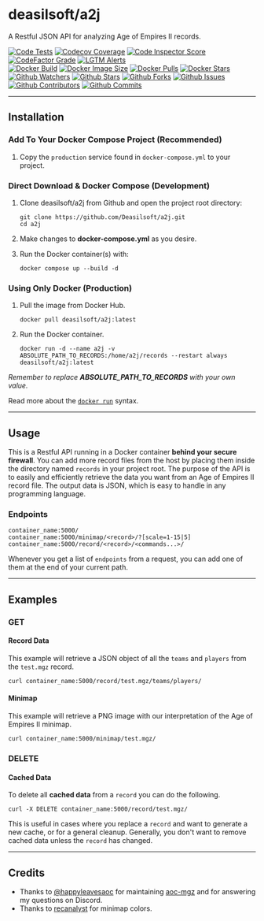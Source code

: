 # deasilsoft/a2j

A Restful JSON API for analyzing Age of Empires II records.

[![Code Tests](https://img.shields.io/github/workflow/status/deasilsoft/a2j/Run%20a2j%20Tests?label=pytest&logo=pytest&logoWidth=18)](https://github.com/Deasilsoft/a2j/actions/workflows/tests.yaml)
[![Codecov Coverage](https://img.shields.io/codecov/c/github/deasilsoft/a2j?logo=codecov&logoWidth=18)](https://app.codecov.io/gh/Deasilsoft/a2j)
[![Code Inspector Score](https://www.code-inspector.com/project/25065/score/svg)](https://frontend.code-inspector.com/project/25065/dashboard)
[![CodeFactor Grade](https://img.shields.io/codefactor/grade/github/deasilsoft/a2j/main?label=CodeFactor&logo=codefactor&logoWidth=18)](https://www.codefactor.io/repository/github/deasilsoft/a2j)
[![LGTM Alerts](https://img.shields.io/lgtm/alerts/github/Deasilsoft/a2j?logo=lgtm&logoWidth=18)](https://lgtm.com/projects/g/Deasilsoft/a2j/context:python)  
[![Docker Build](https://img.shields.io/github/workflow/status/deasilsoft/a2j/Build%20and%20Push%20a2j%20to%20Docker%20Hub?logo=docker&logoWidth=18)](https://github.com/Deasilsoft/a2j/actions/workflows/docker-hub.yaml)
[![Docker Image Size](https://img.shields.io/docker/image-size/deasilsoft/a2j?logo=docker&logoWidth=18)](https://hub.docker.com/r/deasilsoft/a2j)
[![Docker Pulls](https://img.shields.io/docker/pulls/deasilsoft/a2j?logo=docker&logoWidth=18)](https://hub.docker.com/r/deasilsoft/a2j)
[![Docker Stars](https://img.shields.io/docker/stars/deasilsoft/a2j?logo=docker&logoWidth=18)](https://hub.docker.com/r/deasilsoft/a2j)  
[![Github Watchers](https://img.shields.io/github/watchers/deasilsoft/a2j?logo=github&logoWidth=18)](https://github.com/Deasilsoft/a2j/watchers)
[![Github Stars](https://img.shields.io/github/stars/deasilsoft/a2j?logo=github&logoWidth=18)](https://github.com/Deasilsoft/a2j/stargazers)
[![Github Forks](https://img.shields.io/github/forks/deasilsoft/a2j?logo=github&logoWidth=18)](https://github.com/Deasilsoft/a2j/network/members)
[![Github Issues](https://img.shields.io/github/issues-raw/deasilsoft/a2j?logo=github&logoWidth=18)](https://github.com/Deasilsoft/a2j/issues)
[![Github Contributors](https://img.shields.io/github/contributors/deasilsoft/a2j?logo=github&logoWidth=18)](https://github.com/Deasilsoft/a2j/pulls)
[![Github Commits](https://img.shields.io/github/last-commit/deasilsoft/a2j?logo=github&logoWidth=18)](https://github.com/Deasilsoft/a2j/commits/main)

---

## Installation

### Add To Your Docker Compose Project (Recommended)

1. Copy the `production` service found in `docker-compose.yml` to your project.

### Direct Download & Docker Compose (Development)

1. Clone deasilsoft/a2j from Github and open the project root directory:

       git clone https://github.com/Deasilsoft/a2j.git
       cd a2j

2. Make changes to **docker-compose.yml** as you desire.

3. Run the Docker container(s) with:

       docker compose up --build -d

### Using Only Docker (Production)

1. Pull the image from Docker Hub.

       docker pull deasilsoft/a2j:latest

2. Run the Docker container.

       docker run -d --name a2j -v ABSOLUTE_PATH_TO_RECORDS:/home/a2j/records --restart always deasilsoft/a2j:latest

*Remember to replace **ABSOLUTE_PATH_TO_RECORDS** with your own value.*

Read more about the [`docker run`](https://docs.docker.com/engine/reference/commandline/run/) syntax.

---

## Usage

This is a Restful API running in a Docker container **behind your secure firewall**. You can add more record files from the host by placing them inside the directory
named `records` in your project root. The purpose of the API is to easily and efficiently retrieve the data you want from an Age of Empires II record file. The output data is JSON,
which is easy to handle in any programming language.

### Endpoints

    container_name:5000/
    container_name:5000/minimap/<record>/?[scale=1-15|5]
    container_name:5000/record/<record>/<commands...>/

Whenever you get a list of `endpoints` from a request, you can add one of them at the end of your current path.

---

## Examples

### GET

#### Record Data

This example will retrieve a JSON object of all the `teams` and `players` from the `test.mgz` record.

    curl container_name:5000/record/test.mgz/teams/players/

#### Minimap

This example will retrieve a PNG image with our interpretation of the Age of Empires II minimap.

    curl container_name:5000/minimap/test.mgz/

### DELETE

#### Cached Data

To delete all **cached data** from a `record` you can do the following.

    curl -X DELETE container_name:5000/record/test.mgz/

This is useful in cases where you replace a `record` and want to generate a new cache, or for a general cleanup. Generally, you don't want to remove cached data unless the `record`
has changed.

---

## Credits

* Thanks to [@happyleavesaoc](https://github.com/happyleavesaoc) for maintaining [aoc-mgz](https://github.com/happyleavesaoc/aoc-mgz) and for answering my questions on Discord.
* Thanks to [recanalyst](https://github.com/goto-bus-stop/recanalyst) for minimap colors.
